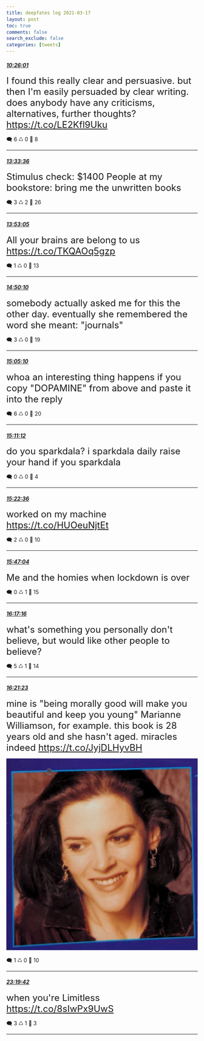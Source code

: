 ```yaml
---
title: deepfates log 2021-03-17
layout: post
toc: true
comments: false
search_exclude: false
categories: [tweets]
---
```



#### <a href = "https://twitter.com/deepfates/status/1372222701746626561">*10:26:01*</a>

<font size="5">I found this really clear and persuasive. but then I'm easily persuaded by clear writing. does anybody have any criticisms, alternatives, further thoughts?  https://t.co/LE2Kfl9Uku</font>



🗨️ 6 ♺ 0 🤍  8   

---
    
#### <a href = "https://twitter.com/deepfates/status/1372269907967057921">*13:33:36*</a>

<font size="5">Stimulus check: $1400  People at my bookstore: bring me the unwritten books</font>



🗨️ 3 ♺ 2 🤍  26   

---
    
#### <a href = "https://twitter.com/deepfates/status/1372274814048555008">*13:53:05*</a>

<font size="5">All your brains are belong to us   https://t.co/TKQAOq5gzp</font>



🗨️ 1 ♺ 0 🤍  13   

---
    
#### <a href = "https://twitter.com/deepfates/status/1372289179099357184">*14:50:10*</a>

<font size="5">somebody actually asked me for this the other day. eventually she remembered the word she meant: "journals"</font>



🗨️ 3 ♺ 0 🤍  19   

---
    
#### <a href = "https://twitter.com/deepfates/status/1372292953771708418">*15:05:10*</a>

<font size="5">whoa an interesting thing happens if you copy "DOPAMINE" from above and paste it into the reply</font>



🗨️ 6 ♺ 0 🤍  20   

---
    
#### <a href = "https://twitter.com/deepfates/status/1372294471463833600">*15:11:12*</a>

<font size="5">do you sparkdala? i sparkdala daily  raise your hand if you sparkdala</font>



🗨️ 0 ♺ 0 🤍  4   

---
    
#### <a href = "https://twitter.com/deepfates/status/1372297339122065411">*15:22:36*</a>

<font size="5">worked on my machine  https://t.co/HUOeuNjtEt</font>



🗨️ 2 ♺ 0 🤍  10   

---
    
#### <a href = "https://twitter.com/deepfates/status/1372303498352623616">*15:47:04*</a>

<font size="5">Me and the homies when lockdown is over</font>



🗨️ 0 ♺ 1 🤍  15   

---
    
#### <a href = "https://twitter.com/deepfates/status/1372311095025627138">*16:17:16*</a>

<font size="5">what's something you personally don't believe, but would like other people to believe?</font>



🗨️ 5 ♺ 1 🤍  14   

---
    
#### <a href = "https://twitter.com/deepfates/status/1372312134919458817">*16:21:23*</a>

<font size="5">mine is "being morally good will make you beautiful and keep you young"   Marianne Williamson, for example. this book is 28 years old and she hasn't aged. miracles indeed  https://t.co/JyjDLHyvBH</font>

![image from twitter](/images/EwtunSnUUAEugr6.jpg)


🗨️ 1 ♺ 0 🤍  10   

---
    
#### <a href = "https://twitter.com/deepfates/status/1372417407940059137">*23:19:42*</a>

<font size="5">when you're Limitless   https://t.co/8sIwPx9UwS</font>



🗨️ 3 ♺ 1 🤍  3   

---
    
            

